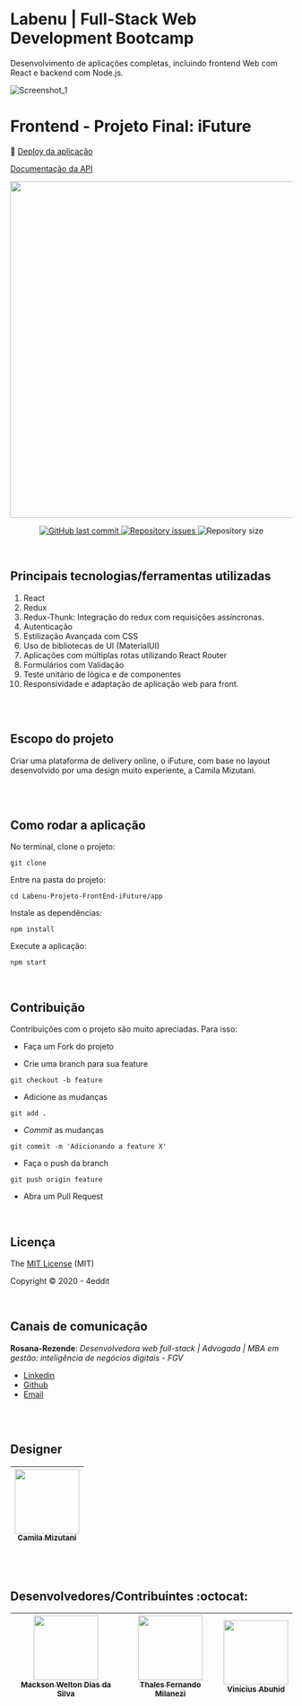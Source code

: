 # Labenu | Full-Stack Web Development Bootcamp
Desenvolvimento de aplicações completas, incluindo frontend Web com React e backend com Node.js.

![Screenshot_1](https://user-images.githubusercontent.com/45580434/79641791-06e1c100-8170-11ea-8ecf-b6c889805d55.png)
<br>

# Frontend - Projeto Final: iFuture

:dash: [Deploy da aplicação](http://ifuture-sagan.surge.sh/)

[Documentação da API](https://documenter.getpostman.com/view/7549981/SWTEdGtT?version=latest)

<p align="center">
  <img  height='600' src='https://user-images.githubusercontent.com/45580434/79641732-bd917180-816f-11ea-810b-59ee03a3367b.gif'>
</p>

<p align="center">
 
  <a href="https://github.com/future4code/sagan-4food-B/commits/master">
    <img alt="GitHub last commit" src="https://img.shields.io/github/last-commit/future4code/sagan-4food-B">
  </a>

  <a href="https://github.com/future4code/sagan-4food-B/issues">
    <img alt="Repository issues" src="https://img.shields.io/github/issues/future4code/sagan-4food-B">
  </a>

   <img alt="Repository size" src="https://img.shields.io/github/repo-size/future4code/sagan-4food-B">
</p>

<br>

## Principais tecnologias/ferramentas utilizadas

1. React
2. Redux
3. Redux-Thunk: Integração do redux com requisições assíncronas.
4. Autenticação
5. Estilização Avançada com CSS
6. Uso de bibliotecas de UI (MaterialUI)
7. Aplicações com múltiplas rotas utilizando React Router
8. Formulários com Validação
9. Teste unitário de lógica e de componentes
10. Responsividade e adaptação de aplicação web para front.

<br><br>

## Escopo do projeto

Criar uma plataforma de delivery online, o iFuture, com base no layout desenvolvido por uma design muito experiente, a Camila Mizutani.

<br><br>

## Como rodar a aplicação

No terminal, clone o projeto:
```
git clone 
```

Entre na pasta do projeto:
```
cd Labenu-Projeto-FrontEnd-iFuture/app
```

Instale as dependências:
```
npm install
```

Execute a aplicação:
```
npm start 
```

<br>

## Contribuição

Contribuições com o projeto são muito apreciadas. Para isso:

- Faça um Fork do projeto

- Crie uma branch para sua feature
```
git checkout -b feature
```

- Adicione as mudanças
```
git add . 
```

- _Commit_ as mudanças 
```
git commit -m 'Adicionando a feature X'
```

- Faça o push da branch 
```
git push origin feature
```

- Abra um Pull Request

<br>

## Licença

The [MIT License]() (MIT)

Copyright :copyright: 2020 - 4eddit

<br>

## Canais de comunicação

**Rosana-Rezende**: *Desenvolvedora web full-stack | Advogada | MBA em gestão: inteligência de negócios digitais - FGV*

- [Linkedin](https://www.linkedin.com/in/rosanarezende/)
- [Github](https://github.com/rosanarezende)
- [Email](rezende_rosana@hotmail.com)

<br><br>

## Designer

<div align="center">

[<img src="https://media-exp1.licdn.com/dms/image/C4E03AQFW94zSWB_EDA/profile-displayphoto-shrink_400_400/0?e=1599696000&v=beta&t=JlbI8zI3NgU-ORkIQPZJvwV5CzD8-W0Ad46eAxRQaEU" width=115><br><sub>Camila Mizutani</sub>](https://www.linkedin.com/in/camila-mizutani-257495bb/) |
| :---:

</div>

<br><br>

## Desenvolvedores/Contribuintes :octocat:

<div align="center">

| [<img src="https://avatars1.githubusercontent.com/u/24879021?s=460&u=96e0d2417f7231cea3d1f70eaeb068ce26295a1c&v=4" width=115><br><sub>Mackson Welton Dias da Silva</sub>](https://github.com/MacksonWelton) |  [<img src="https://avatars2.githubusercontent.com/u/58155127?s=460&u=669a5b9c80a44d3ba2834ecd3d2de8bae3d950db&v=4" width=115><br><sub>Thales Fernando Milanezi</sub>](https://github.com/ThalesMilanezi) |  [<img src="https://avatars3.githubusercontent.com/u/55435139?s=460&u=6ca287d1773f744571f2f07f1adf5ee6503c3025&v=4" width=115><br><sub>Vinícius Abuhid</sub>](hhttps://github.com/ViniciusAbuhid) |
| :---: | :---: | :---: 

</div>
